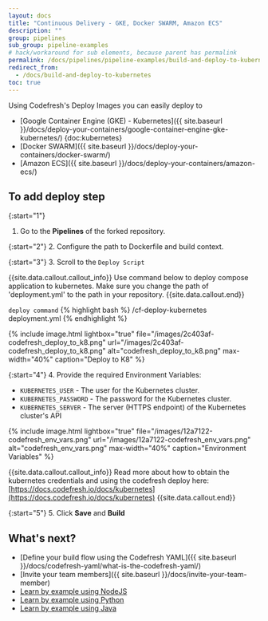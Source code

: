 ```yaml
---
layout: docs
title: "Continuous Delivery - GKE, Docker SWARM, Amazon ECS"
description: ""
group: pipelines
sub_group: pipeline-examples
# hack/workaround for sub elements, because parent has permalink
permalink: /docs/pipelines/pipeline-examples/build-and-deploy-to-kubernetes/
redirect_from:
  - /docs/build-and-deploy-to-kubernetes
toc: true
---
```

Using Codefresh's Deploy Images you can easily deploy to

- [Google Container Engine (GKE) - Kubernetes]({{ site.baseurl }}/docs/deploy-your-containers/google-container-engine-gke-kubernetes/) {doc:kubernetes}
- [Docker SWARM]({{ site.baseurl }}/docs/deploy-your-containers/docker-swarm/)
- [Amazon ECS]({{ site.baseurl }}/docs/deploy-your-containers/amazon-ecs/)

## To add deploy step

{:start="1"}
1. Go to the **Pipelines** of the forked repository.

{:start="2"}
2. Configure the path to Dockerfile and build context.

{:start="3"}
3. Scroll to the `Deploy Script`

{{site.data.callout.callout_info}}
Use command below to deploy compose application to kubernetes. Make sure you change the path of 'deployment.yml' to the path in your repository.
{{site.data.callout.end}}

  `deploy command`
{% highlight bash %}
/cf-deploy-kubernetes deployment.yml
{% endhighlight %}

{% include 
image.html 
lightbox="true" 
file="/images/2c403af-codefresh_deploy_to_k8.png" 
url="/images/2c403af-codefresh_deploy_to_k8.png"
alt="codefresh_deploy_to_k8.png" 
max-width="40%"
caption="Deploy to K8"
%}

{:start="4"}
4. Provide the required Environment Variables:
- `KUBERNETES_USER` - The user for the Kubernetes cluster.
- `KUBERNETES_PASSWORD` - The password for the Kubernetes cluster.
- `KUBERNETES_SERVER` - The server (HTTPS endpoint) of the Kubernetes cluster's API

{% include 
image.html 
lightbox="true" 
file="/images/12a7122-codefresh_env_vars.png" 
url="/images/12a7122-codefresh_env_vars.png"
alt="codefresh_env_vars.png" 
max-width="40%"
caption="Environment Variables"
%}

{{site.data.callout.callout_info}}
Read more about how to obtain the kubernetes credentials and using the codefresh deploy here: [https://docs.codefresh.io/docs/kubernetes](https://docs.codefresh.io/docs/kubernetes)
{{site.data.callout.end}}

{:start="5"}
5. Click __Save__ and __Build__

## What's next?
- [Define your build flow using the Codefresh YAML]({{ site.baseurl }}/docs/codefresh-yaml/what-is-the-codefresh-yaml/)
- [Invite your team members]({{ site.baseurl }}/docs/invite-your-team-member) 
- [Learn by example using NodeJS](doc:nodejs) 
- [Learn by example using Python](doc:python)
- [Learn by example using Java](doc:java)

